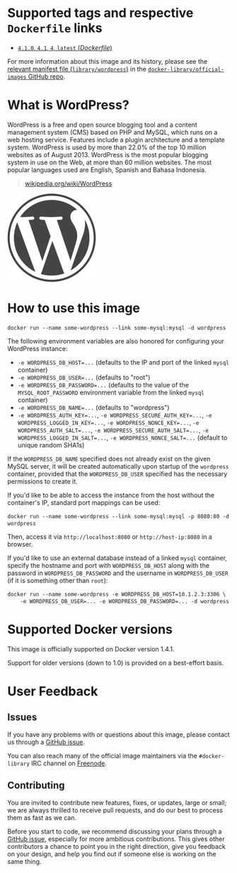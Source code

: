 # Supported tags and respective `Dockerfile` links

- [`4.1.0`, `4.1`, `4`, `latest` (*Dockerfile*)](https://github.com/docker-library/wordpress/blob/58b35a6f212968a84cd260e96a43e6de6b607533/Dockerfile)

For more information about this image and its history, please see the [relevant
manifest file
(`library/wordpress`)](https://github.com/docker-library/official-images/blob/master/library/wordpress)
in the [`docker-library/official-images` GitHub
repo](https://github.com/docker-library/official-images).

# What is WordPress?

WordPress is a free and open source blogging tool and a content management
system (CMS) based on PHP and MySQL, which runs on a web hosting service.
Features include a plugin architecture and a template system. WordPress is used
by more than 22.0% of the top 10 million websites as of August 2013. WordPress
is the most popular blogging system in use on the Web, at more than 60 million
websites. The most popular languages used are English, Spanish and Bahasa
Indonesia.

> [wikipedia.org/wiki/WordPress](https://en.wikipedia.org/wiki/WordPress)

![logo](https://raw.githubusercontent.com/docker-library/docs/master/wordpress/logo.png)

# How to use this image

    docker run --name some-wordpress --link some-mysql:mysql -d wordpress

The following environment variables are also honored for configuring your
WordPress instance:

 - `-e WORDPRESS_DB_HOST=...` (defaults to the IP and port of the linked `mysql` container)
 - `-e WORDPRESS_DB_USER=...` (defaults to "root")
 - `-e WORDPRESS_DB_PASSWORD=...` (defaults to the value of the `MYSQL_ROOT_PASSWORD` environment variable from the linked `mysql` container)
 - `-e WORDPRESS_DB_NAME=...` (defaults to "wordpress")
 - `-e WORDPRESS_AUTH_KEY=...`, `-e WORDPRESS_SECURE_AUTH_KEY=...`, `-e WORDPRESS_LOGGED_IN_KEY=...`, `-e WORDPRESS_NONCE_KEY=...`, `-e WORDPRESS_AUTH_SALT=...`, `-e WORDPRESS_SECURE_AUTH_SALT=...`, `-e WORDPRESS_LOGGED_IN_SALT=...`, `-e WORDPRESS_NONCE_SALT=...` (default to unique random SHA1s)

If the `WORDPRESS_DB_NAME` specified does not already exist on the given MySQL
server, it will be created automatically upon startup of the `wordpress`
container, provided that the `WORDPRESS_DB_USER` specified has the necessary
permissions to create it.

If you'd like to be able to access the instance from the host without the
container's IP, standard port mappings can be used:

    docker run --name some-wordpress --link some-mysql:mysql -p 8080:80 -d wordpress

Then, access it via `http://localhost:8080` or `http://host-ip:8080` in a
browser.

If you'd like to use an external database instead of a linked `mysql` container,
specify the hostname and port with `WORDPRESS_DB_HOST` along with the password
in `WORDPRESS_DB_PASSWORD` and the username in `WORDPRESS_DB_USER` (if it is
something other than `root`):

    docker run --name some-wordpress -e WORDPRESS_DB_HOST=10.1.2.3:3306 \
        -e WORDPRESS_DB_USER=... -e WORDPRESS_DB_PASSWORD=... -d wordpress

# Supported Docker versions

This image is officially supported on Docker version 1.4.1.

Support for older versions (down to 1.0) is provided on a best-effort basis.

# User Feedback

## Issues

If you have any problems with or questions about this image, please contact us
 through a [GitHub issue](https://github.com/docker-library/wordpress/issues).

You can also reach many of the official image maintainers via the
`#docker-library` IRC channel on [Freenode](https://freenode.net).

## Contributing

You are invited to contribute new features, fixes, or updates, large or small;
we are always thrilled to receive pull requests, and do our best to process them
as fast as we can.

Before you start to code, we recommend discussing your plans 
through a [GitHub issue](https://github.com/docker-library/wordpress/issues), especially for more ambitious
contributions. This gives other contributors a chance to point you in the right
direction, give you feedback on your design, and help you find out if someone
else is working on the same thing.

